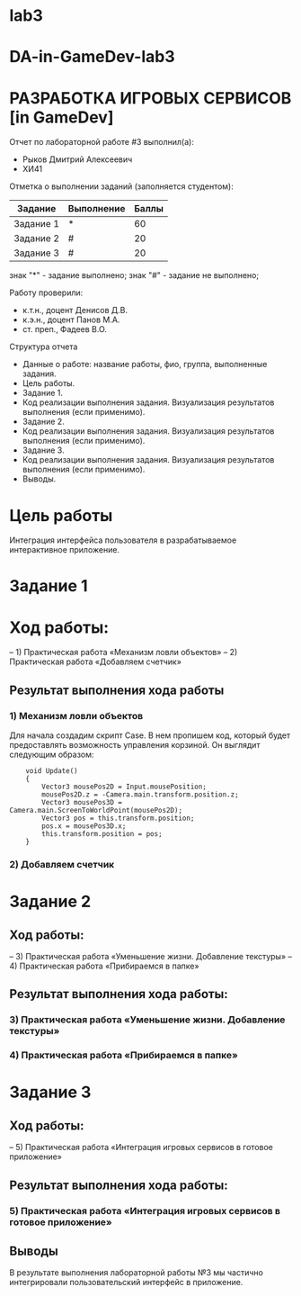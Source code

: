 # lab3
# DA-in-GameDev-lab3
# РАЗРАБОТКА ИГРОВЫХ СЕРВИСОВ [in GameDev]
Отчет по лабораторной работе #3 выполнил(а):
- Рыков Дмитрий Алексеевич
- ХИ41

Отметка о выполнении заданий (заполняется студентом):

| Задание | Выполнение | Баллы |
| ------ | ------ | ------ |
| Задание 1 | * | 60 |
| Задание 2 | # | 20 |
| Задание 3 | # | 20 |

знак "*" - задание выполнено; знак "#" - задание не выполнено;

Работу проверили:
- к.т.н., доцент Денисов Д.В.
- к.э.н., доцент Панов М.А.
- ст. преп., Фадеев В.О.


Структура отчета

- Данные о работе: название работы, фио, группа, выполненные задания.
- Цель работы.
- Задание 1.
- Код реализации выполнения задания. Визуализация результатов выполнения (если применимо).
- Задание 2.
- Код реализации выполнения задания. Визуализация результатов выполнения (если применимо).
- Задание 3.
- Код реализации выполнения задания. Визуализация результатов выполнения (если применимо).
- Выводы.

# Цель работы
Интеграция интерфейса пользователя в разрабатываемое интерактивное приложение.
# Задание 1
# Ход работы:
– 1) Практическая работа «Механизм ловли объектов»
– 2) Практическая работа «Добавляем счетчик»
## Результат выполнения хода работы
### 1) Механизм ловли объектов
Для начала создадим скрипт Case. В нем пропишем код, который будет предоставлять возможность управления корзиной. Он выглядит следующим образом:
```с#
    void Update()
    {
        Vector3 mousePos2D = Input.mousePosition;
        mousePos2D.z = -Camera.main.transform.position.z;
        Vector3 mousePos3D = Camera.main.ScreenToWorldPoint(mousePos2D);
        Vector3 pos = this.transform.position;
        pos.x = mousePos3D.x;
        this.transform.position = pos;
    }
```

### 2) Добавляем счетчик


# Задание 2
## Ход работы:
– 3) Практическая работа «Уменьшение жизни. Добавление текстуры»
– 4) Практическая работа «Прибираемся в папке»

## Результат выполнения хода работы:

### 3) Практическая работа «Уменьшение жизни. Добавление текстуры»
### 4) Практическая работа «Прибираемся в папке»

# Задание 3
## Ход работы:
– 5) Практическая работа «Интеграция игровых сервисов в готовое приложение»


## Результат выполнения хода работы:

### 5) Практическая работа «Интеграция игровых сервисов в готовое приложение»




## Выводы
В результате выполнения лабораторной работы №3 мы частично интегрировали пользовательский интерфейс в приложение.
